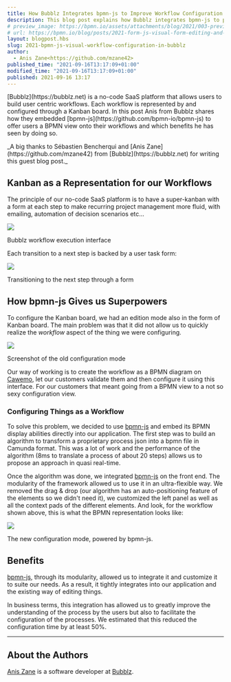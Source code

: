 ```yaml
---
title: How Bubblz Integrates bpmn-js to Improve Workflow Configuration
description: This blog post explains how Bubblz integrates bpmn-js to provide a visual workflow configuration to their customers.
# preview_image: https://bpmn.io/assets/attachments/blog/2021/003-preview.png
# url: https://bpmn.io/blog/posts/2021-form-js-visual-form-editing-and-embedding.html
layout: blogpost.hbs
slug: 2021-bpmn-js-visual-workflow-configuration-in-bubblz
author:
  - Anis Zane<https://github.com/mzane42>
published_time: "2021-09-16T13:17:09+01:00"
modified_time: "2021-09-16T13:17:09+01:00"
published: 2021-09-16 13:17
---
```


<p class="introduction">
  [Bubblz](https://bubblz.net) is a no-code SaaS platform that allows users to build user centric workflows. Each workflow is represented by and configured through a Kanban board.
  In this post Anis from Bubblz shares how they embedded [bpmn-js](https://github.com/bpmn-io/bpmn-js) to offer users a BPMN view onto their workflows and which benefits he has seen by doing so.
</p>

<!-- continue -->

<p class="thanks">
  _A big thanks to Sébastien Bencherqui and [Anis Zane](https://github.com/mzane42) from [Bubblz](https://bubblz.net) for writing this guest blog post._
</p>


## Kanban as a Representation for our Workflows

The principle of our no-code SaaS platform is to have a super-kanban with a form at each step to make recurring project management more fluid, with emailing, automation of decision scenarios etc...

<div class="figure">
  <a href="https://bubblz.net">
    <img src="{{ assets }}/attachments/blog/2021/005-execution-kanban.png">
  </a>

  <p class="caption">
     Bubblz workflow execution interface
  </p>
</div>

Each transition to a next step is backed by a user task form:

<div class="figure">
  <a href="https://bubblz.net">
    <img src="{{ assets }}/attachments/blog/2021/005-execution-form.png">
  </a>

  <p class="caption">
    Transitioning to the next step through a form
  </p>
</div>


## How bpmn-js Gives us Superpowers

To configure the Kanban board, we had an edition mode also in the form of Kanban board. The main problem was that it did not allow us to quickly realize the <em>workflow</em> aspect of the thing we were configuring.

<div class="figure">
  <img src="{{ assets }}/attachments/blog/2021/005-config-steps.png">

  <p class="caption">
     Screenshot of the old configuration mode
  </p>
</div>

Our way of working is to create the workflow as a BPMN diagram on [Cawemo](https://Cawemo.com), let our customers validate them and then configure it using this interface. For our customers that meant going from a BPMN view to a not so sexy configuration view.


### Configuring Things as a Workflow

To solve this problem, we decided to use [bpmn-js](https://github.com/bpmn-io/bpmn-js) and embed its BPMN display abilities directly into our application. The first step was to build an algorithm to transform a proprietary process json into a bpmn file in Camunda format. This was a lot of work and the performance of the algorithm (8ms to translate a process of about 20 steps) allows us to propose an approach in quasi real-time.

Once the algorithm was done, we integrated [bpmn-js](https://github.com/bpmn-io/bpmn-js) on the front end. The modularity of the framework allowed us to use it in an ultra-flexible way. We removed the drag & drop (our algorithm has an auto-positioning feature of the elements so we didn't need it), we customized the left panel as well as all the context pads of the different elements. And look, for the workflow shown above, this is what the BPMN representation looks like:

<div class="figure">
  <img src="{{ assets }}/attachments/blog/2021/005-config-bpmn.png">

  <p class="caption">
     The new configuration mode, powered by bpmn-js.
  </p>
</div>


## Benefits

[bpmn-js](https://github.com/bpmn-io/bpmn-js), through its modularity, allowed us to integrate it and customize it to suite our needs.
As a result, it tightly integrates into our application and the existing way of editing things.

In business terms, this integration has allowed us to greatly improve the understanding of the process by the users but also to facilitate the configuration of the processes. We estimated that this reduced the configuration time by at least 50%.

---

## About the Authors

[Anis Zane](https://github.com/mzane42) is a software developer at [Bubblz](https://bubblz.net/).
